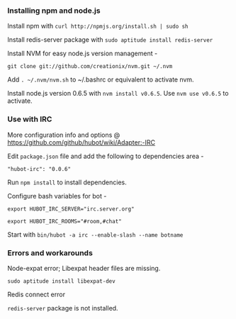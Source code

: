 ### Installing npm and node.js

Install npm with `curl http://npmjs.org/install.sh | sudo sh`

Install redis-server package with `sudo aptitude install redis-server`

Install NVM for easy node.js version management -

`git clone git://github.com/creationix/nvm.git ~/.nvm`

Add `. ~/.nvm/nvm.sh` to ~/.bashrc or equivalent to activate nvm.

Install node.js version 0.6.5 with `nvm install v0.6.5`. Use `nvm use v0.6.5` to activate.

### Use with IRC

More configuration info and options @ https://github.com/github/hubot/wiki/Adapter:-IRC

Edit `package.json` file and add the following to dependencies area -

`"hubot-irc": "0.0.6"`

Run `npm install` to install dependencies.

Configure bash variables for bot -

`export HUBOT_IRC_SERVER="irc.server.org"`

`export HUBOT_IRC_ROOMS="#room,#chat"`

Start with `bin/hubot -a irc --enable-slash --name botname`

### Errors and workarounds

Node-expat error; Libexpat header files are missing.

`sudo aptitude install libexpat-dev`

Redis connect error

`redis-server` package is not installed.


